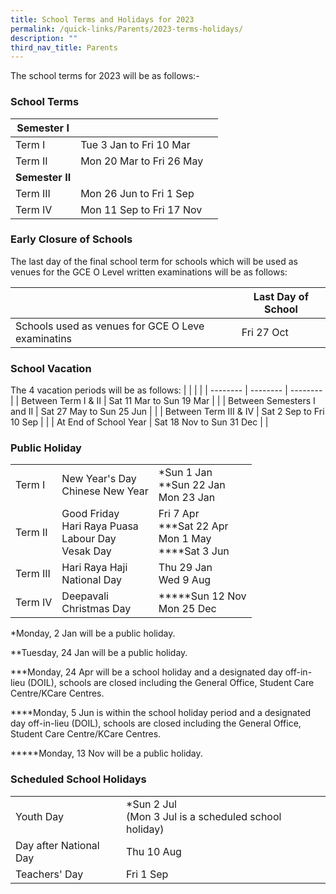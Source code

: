 ```yaml
---
title: School Terms and Holidays for 2023
permalink: /quick-links/Parents/2023-terms-holidays/
description: ""
third_nav_title: Parents
---
```

The school terms for 2023 will be as follows:-

### School Terms

| Semester I |  |   |
| -------- | -------- | -------- |
| Term I     | Tue 3 Jan to Fri 10 Mar  |    |
| Term II    | Mon 20 Mar to Fri 26 May  |      |
| **Semester II** |  |  |
| Term III | Mon 26 Jun to Fri 1 Sep |  |
| Term IV | Mon 11 Sep to Fri 17 Nov | |

### Early Closure of Schools

The last day of the final school term for schools which will be used as venues for the GCE O Level written examinations will be as follows:

|  |  | Last Day of School |
| -------- | -------- | -------- |
| Schools used as venues for GCE O Leve examinatins    |      | Fri 27 Oct     |

### School Vacation

The 4 vacation periods will be as follows:
|  |  |   |
| -------- | -------- | -------- |
| Between Term I & II    | Sat 11 Mar to Sun 19 Mar  |    |
| Between Semesters I and II  | Sat 27 May to Sun 25 Jun  |      |
| Between Term III & IV | Sat 2 Sep to Fri 10 Sep |  |
| At End of School Year | Sat 18 Nov to Sun 31 Dec | |

### Public Holiday

|  |  |   |
| -------- | -------- | -------- |
| Term I     | New Year's Day <br>Chinese New Year | *Sun 1 Jan <br>**Sun 22 Jan <br>Mon 23 Jan   |
| Term II    | Good Friday <br> Hari Raya Puasa <br> Labour Day <br> Vesak Day  |   Fri 7 Apr <br> ***Sat 22 Apr <br> Mon 1 May <br> ****Sat 3 Jun   |
| Term III | Hari Raya Haji <br> National Day | Thu 29 Jan <br> Wed 9 Aug |
| Term IV | Deepavali <br> Christmas Day | *****Sun 12 Nov <br> Mon 25 Dec|

*Monday, 2 Jan will be a public holiday.

**Tuesday, 24 Jan will be a public holiday.

***Monday, 24 Apr will be a school holiday and a designated day off-in- lieu (DOIL), schools are closed including the General Office, Student Care Centre/KCare Centres.

****Monday, 5 Jun is within the school holiday period and a designated day off-in-lieu (DOIL), schools are closed including the General Office, Student Care Centre/KCare Centres.

*****Monday, 13 Nov will be a public holiday.

### Scheduled School Holidays

|  |  |   |
| -------- | -------- | -------- |
| Youth Day    | *Sun 2 Jul <br>(Mon 3 Jul is a scheduled school holiday)  |    |
| Day after National Day | Thu 10 Aug |      |
| Teachers' Day | Fri 1 Sep |  |